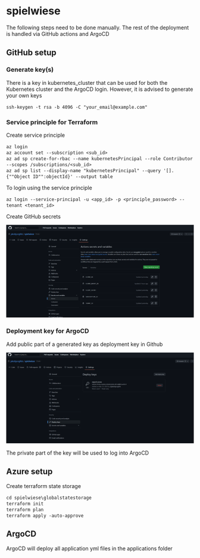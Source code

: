 # spielwiese

The following steps need to be done manually. The rest of the deployment is handled via GitHub actions and ArgoCD

## GitHub setup

### Generate key(s)

There is a key in kubernetes_cluster that can be used for both the Kubernetes cluster and the ArgoCD login. However, it is advised to generate your own keys

```shell
ssh-keygen -t rsa -b 4096 -C "your_email@example.com"
```

### Service principle for Terraform

Create service principle

```shell
az login
az account set --subscription <sub_id>
az ad sp create-for-rbac --name kubernetesPrincipal --role Contributor --scopes /subscriptions/<sub_id>
az ad sp list --display-name "kubernetesPrincipal" --query '[].{""Object ID"":objectId}' --output table
```

To login using the service principle

```shell
az login --service-principal -u <app_id> -p <principle_password> --tenant <tenant_id>
```

Create GitHub secrets

![image](docs/secrets.png)

### Deployment key for ArgoCD

Add public part of a generated key as deployment key in Github

![image](docs/deployment_key.png)

The private part of the key will be used to log into ArgoCD

## Azure setup

Create terraform state storage

```shell
cd spielwiese\globalstatestorage
terraform init
terraform plan
terraform apply -auto-approve
```

## ArgoCD

ArgoCD will deploy all application yml files in the applications folder
